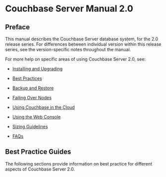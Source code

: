 <a id="couchbase-manual-2-0"></a>

# Couchbase Server Manual 2.0

<a id="couchbase-server-2-0-preface"></a>

## Preface

This manual describes the Couchbase Server database system, for the 2.0 release
series. For differences between individual version within this release series,
see the version-specific notes throughout the manual.

For more help on specific areas of using Couchbase Server 2.0, see:

 * [Installing and
   Upgrading](couchbase-manual-ready.html#couchbase-getting-started)

 * [Best Practices](couchbase-manual-ready.html#couchbase-bestpractice)

 * [Backup and Restore](couchbase-manual-ready.html#couchbase-backup-restore)

 * [Failing Over Nodes](couchbase-manual-ready.html#couchbase-admin-tasks-failover)

 * [Using Couchbase in the
   Cloud](couchbase-manual-ready.html#couchbase-bestpractice-cloud)

 * [Using the Web Console](couchbase-manual-ready.html#couchbase-admin-web-console)

 * [Sizing Guidelines](couchbase-manual-ready.html#couchbase-bestpractice-sizing)

 * [FAQs](couchbase-manual-ready.html#couchbase-faq)

<a id="best-practice-guide"></a>

## Best Practice Guides

The following sections provide information on best practice for different
aspects of Couchbase Server 2.0.



<a id="couchbase-introduction"></a>
